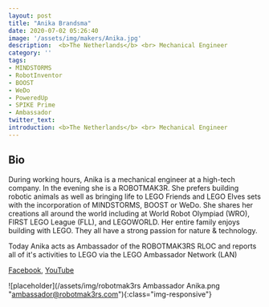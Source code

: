 ```yaml
---
layout: post
title: "Anika Brandsma"
date: 2020-07-02 05:26:40
image: '/assets/img/makers/Anika.jpg'
description:  <b>The Netherlands</b> <br> Mechanical Engineer
category: ''
tags:
- MINDSTORMS
- RobotInventor
- BOOST
- WeDo
- PoweredUp
- SPIKE Prime
- Ambassador
twitter_text:
introduction: <b>The Netherlands</b> <br> Mechanical Engineer
---
```




## Bio


During working hours, Anika is a mechanical engineer at a high-tech company. In the evening she is a ROBOTMAK3R. She prefers building robotic animals as well as bringing life to LEGO Friends and LEGO Elves sets with the incorporation of MINDSTORMS, BOOST or WeDo. She shares her creations all around the world including at World Robot Olympiad (WRO), FIRST LEGO League (FLL), and LEGOWORLD. Her entire family enjoys building with LEGO. They all have a strong passion for nature & technology.

Today Anika acts as Ambassador of the ROBOTMAK3RS RLOC and reports all of it's activities to LEGO via the LEGO Ambassador Network (LAN)

[Facebook](https://www.facebook.com/Vuurzoon/), [YouTube](https://www.youtube.com/Vuurzoon)

![placeholder](/assets/img/robotmak3rs Ambassador Anika.png "ambassador@robotmak3rs.com"){:class="img-responsive"}